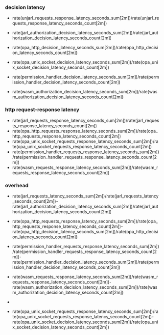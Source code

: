 ### decision latency

* rate(unjarl_requests_response_latency_seconds_sum[2m])/rate(unjarl_requests_response_latency_seconds_count[2m])

* rate(jarl_authorization_decision_latency_seconds_sum[2m])/rate(jarl_authorization_decision_latency_seconds_count[2m])
* rate(opa_http_decision_latency_seconds_sum[2m])/rate(opa_http_decision_latency_seconds_count[2m])
* rate(opa_unix_socket_decision_latency_seconds_sum[2m])/rate(opa_unix_socket_decision_latency_seconds_count[2m])
* rate(permission_handler_decision_latency_seconds_sum[2m])/rate(permission_handler_decision_latency_seconds_count[2m])
* rate(wasm_authorization_decision_latency_seconds_sum[2m])/rate(wasm_authorization_decision_latency_seconds_count[2m])

### http request-response latency
* rate(jarl_requests_response_latency_seconds_sum[2m])/rate(jarl_requests_response_latency_seconds_count[2m])
* rate(opa_http_requests_response_latency_seconds_sum[2m])/rate(opa_http_requests_response_latency_seconds_count[2m])
* rate(opa_unix_socket_requests_response_latency_seconds_sum[2m])/rate(opa_unix_socket_requests_response_latency_seconds_count[2m])
* rate(permission_handler_requests_response_latency_seconds_sum[2m])/rate(permission_handler_requests_response_latency_seconds_count[2m])
* rate(wasm_requests_response_latency_seconds_sum[2m])/rate(wasm_requests_response_latency_seconds_count[2m])

### overhead 
* rate(jarl_requests_latency_seconds_sum[2m])/rate(jarl_requests_latency_seconds_count[2m])- rate(jarl_authorization_decision_latency_seconds_sum[2m])/rate(jarl_authorization_decision_latency_seconds_count[2m])

* rate(opa_http_requests_response_latency_seconds_sum[2m])/rate(opa_http_requests_response_latency_seconds_count[2m])-rate(opa_http_decision_latency_seconds_sum[2m])/rate(opa_http_decision_latency_seconds_count[2m])

* rate(permission_handler_requests_response_latency_seconds_sum[2m])/rate(permission_handler_requests_response_latency_seconds_count[2m])- rate(permission_handler_decision_latency_seconds_sum[2m])/rate(permission_handler_decision_latency_seconds_count[2m])

*  rate(wasm_requests_response_latency_seconds_sum[2m])/rate(wasm_requests_response_latency_seconds_count[2m])- rate(wasm_authorization_decision_latency_seconds_sum[2m])/rate(wasm_authorization_decision_latency_seconds_count[2m])
*  
*  rate(opa_unix_socket_requests_response_latency_seconds_sum[2m])/rate(opa_unix_socket_requests_response_latency_seconds_count[2m])- rate(opa_unix_socket_decision_latency_seconds_sum[2m])/rate(opa_unix_socket_decision_latency_seconds_count[2m])